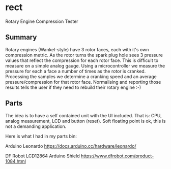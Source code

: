 # rect
Rotary Engine Compression Tester

## Summary

Rotary engines (Wankel-style) have 3 rotor faces, each with it's own compression metric.
As the rotor turns the spark plug hole sees 3 pressure values that reflect the compression for each rotor face.
This is difficult to measure on a simple analog gauge.
Using a microcontroller we measure the pressure for each a face a number of times as the rotor is cranked.
Processing the samples we determine a cranking speed and an average pressure/compression for that rotor face.
Normalising and reporting those results tells the user if they need to rebuild their rotary engine :-)

## Parts

The idea is to have a self contained unit with the UI included.
That is: CPU, analog measurement, LCD and button (reset).
Soft floating point is ok, this is not a demanding application.

Here is what I had in my parts bin:

Arduino Leonardo
https://docs.arduino.cc/hardware/leonardo/

DF Robot LCD12864 Arduino Shield
https://www.dfrobot.com/product-1084.html
